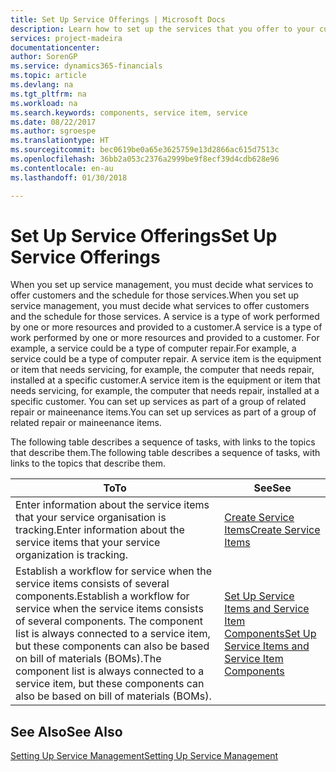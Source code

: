 ```yaml
---
title: Set Up Service Offerings | Microsoft Docs
description: Learn how to set up the services that you offer to your customers.
services: project-madeira
documentationcenter: 
author: SorenGP
ms.service: dynamics365-financials
ms.topic: article
ms.devlang: na
ms.tgt_pltfrm: na
ms.workload: na
ms.search.keywords: components, service item, service
ms.date: 08/22/2017
ms.author: sgroespe
ms.translationtype: HT
ms.sourcegitcommit: bec0619be0a65e3625759e13d2866ac615d7513c
ms.openlocfilehash: 36bb2a053c2376a2999be9f8ecf39d4cdb628e96
ms.contentlocale: en-au
ms.lasthandoff: 01/30/2018

---
```


# <a name="set-up-service-offerings"></a><span data-ttu-id="3bfd4-103">Set Up Service Offerings</span><span class="sxs-lookup"><span data-stu-id="3bfd4-103">Set Up Service Offerings</span></span>
<span data-ttu-id="3bfd4-104">When you set up service management, you must decide what services to offer customers and the schedule for those services.</span><span class="sxs-lookup"><span data-stu-id="3bfd4-104">When you set up service management, you must decide what services to offer customers and the schedule for those services.</span></span> <span data-ttu-id="3bfd4-105">A service is a type of work performed by one or more resources and provided to a customer.</span><span class="sxs-lookup"><span data-stu-id="3bfd4-105">A service is a type of work performed by one or more resources and provided to a customer.</span></span> <span data-ttu-id="3bfd4-106">For example, a service could be a type of computer repair.</span><span class="sxs-lookup"><span data-stu-id="3bfd4-106">For example, a service could be a type of computer repair.</span></span> <span data-ttu-id="3bfd4-107">A service item is the equipment or item that needs servicing, for example, the computer that needs repair, installed at a specific customer.</span><span class="sxs-lookup"><span data-stu-id="3bfd4-107">A service item is the equipment or item that needs servicing, for example, the computer that needs repair, installed at a specific customer.</span></span> <span data-ttu-id="3bfd4-108">You can set up services as part of a group of related repair or maineenance items.</span><span class="sxs-lookup"><span data-stu-id="3bfd4-108">You can set up services as part of a group of related repair or maineenance items.</span></span>  
  
<span data-ttu-id="3bfd4-109">The following table describes a sequence of tasks, with links to the topics that describe them.</span><span class="sxs-lookup"><span data-stu-id="3bfd4-109">The following table describes a sequence of tasks, with links to the topics that describe them.</span></span>  
  
|<span data-ttu-id="3bfd4-110">**To**</span><span class="sxs-lookup"><span data-stu-id="3bfd4-110">**To**</span></span>|<span data-ttu-id="3bfd4-111">**See**</span><span class="sxs-lookup"><span data-stu-id="3bfd4-111">**See**</span></span>|  
|------------|-------------|  
|<span data-ttu-id="3bfd4-112">Enter information about the service items that your service organisation is tracking.</span><span class="sxs-lookup"><span data-stu-id="3bfd4-112">Enter information about the service items that your service organization is tracking.</span></span>|[<span data-ttu-id="3bfd4-113">Create Service Items</span><span class="sxs-lookup"><span data-stu-id="3bfd4-113">Create Service Items</span></span>](service-how-to-create-service-items.md)|  
|<span data-ttu-id="3bfd4-114">Establish a workflow for service when the service items consists of several components.</span><span class="sxs-lookup"><span data-stu-id="3bfd4-114">Establish a workflow for service when the service items consists of several components.</span></span> <span data-ttu-id="3bfd4-115">The component list is always connected to a service item, but these components can also be based on bill of materials (BOMs).</span><span class="sxs-lookup"><span data-stu-id="3bfd4-115">The component list is always connected to a service item, but these components can also be based on bill of materials (BOMs).</span></span>|[<span data-ttu-id="3bfd4-116">Set Up Service Items and Service Item Components</span><span class="sxs-lookup"><span data-stu-id="3bfd4-116">Set Up Service Items and Service Item Components</span></span>](service-how-setup-service-items.md)|  
  
## <a name="see-also"></a><span data-ttu-id="3bfd4-117">See Also</span><span class="sxs-lookup"><span data-stu-id="3bfd4-117">See Also</span></span>  
[<span data-ttu-id="3bfd4-118">Setting Up Service Management</span><span class="sxs-lookup"><span data-stu-id="3bfd4-118">Setting Up Service Management</span></span>](service-setup-service.md)   
